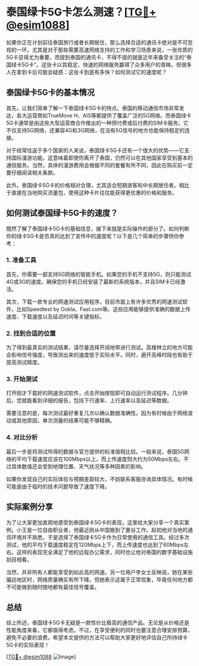 # 泰国绿卡5G卡怎么测速？[[TG💪+ @esim1088](https://t.me/s/esim1088)]

如果你正在计划前往泰国旅行或者长期居住，那么选择合适的通讯卡绝对是不可忽视的一环。尤其是对于那些需要高速网络支持的工作和学习场景来说，一张优质的5G卡显得尤为重要。而提到泰国的通讯卡，不得不提的就是近年来备受关注的“泰国绿卡5G卡”。这张卡以其稳定、快速的网络服务赢得了众多用户的青睐。但很多人在拿到卡后可能会疑惑：这张卡到底有多快？如何测试它的速度呢？

## 泰国绿卡5G卡的基本情况

首先，让我们简单了解一下泰国绿卡5G卡的特点。泰国的移动通信市场非常发达，各大运营商如TrueMove H、AIS等都提供了覆盖广泛的5G网络。而泰国绿卡5G卡通常是由这些大型运营商合作推出的一种预付费或后付费的SIM卡服务。它不仅支持5G网络，还兼容4G和3G网络，在没有5G信号的地方也能保持稳定的连接。

对于经常往返于多个国家的人来说，泰国绿卡5G卡还有一个很大的优势——它支持国际漫游功能。这意味着即使你离开了泰国，仍然可以在其他国家享受到基本的通信服务。当然，具体的漫游费用会根据不同的套餐有所不同，因此在购买前一定要仔细阅读相关条款。

此外，泰国绿卡5G卡的价格相对合理，尤其适合短期游客和中长期居住者。相比于直接在当地购买流量包，使用这种卡片往往能获得更优惠的价格和服务。

## 如何测试泰国绿卡5G卡的速度？

既然了解了泰国绿卡5G卡的基础信息，接下来就是实际操作的部分了。如何判断你的绿卡5G卡是否真的达到了宣传中的速度呢？以下是几个简单的步骤供你参考：

### 1. 准备工具

首先，你需要一部支持5G网络的智能手机。如果您的手机不支持5G，则只能测试4G或3G的速度。确保您的手机已经安装了最新的系统版本，并且SIM卡已经激活。

其次，下载一款专业的网速测试应用程序。目前市面上有许多优秀的网速测试软件，比如Speedtest by Ookla、Fast.com等。这些应用能够提供准确的数据上传速度、下载速度以及延迟时间等关键指标。

### 2. 找到合适的位置

为了得到最真实的测试结果，请尽量选择开阔地带进行测试。高楼林立的地方可能会影响信号强度，导致测出来的速度低于实际水平。同时，避开高峰时段也有助于提高测试精度。

### 3. 开始测试

打开刚才下载好的网速测试软件，点击开始按钮即可自动运行测试程序。几分钟后，您就能看到详细的报告，包括下行速率、上行速率以及延迟等数据。

需要注意的是，每次测试最好重复几次以确认数据准确性。因为有时候由于网络波动或其他原因，单次测量的结果可能不够精确。

### 4. 对比分析

最后一步是将测试所得的数据与官方提供的标准值相比较。一般来说，泰国5G网络的平均下载速度应该在100Mbps以上，而上传速度则大约为50Mbps左右。不过具体数值还会受到地理位置、天气状况等多种因素的影响。

如果你发现自己的实际体验与预期差距较大，不妨联系客服咨询具体情况。有时候可能是由于临时的技术问题导致了速度下降。

## 实际案例分享

为了让大家更加直观地感受到泰国绿卡5G卡的表现，这里给大家分享一个真实案例。小王是一位自由职业者，他最近刚从中国搬到了曼谷工作。起初他对当地的通讯环境并不熟悉，于是选择了泰国绿卡5G卡作为日常使用的通信工具。经过多次测试，他的平均下载速度稳定在120Mbps上下，而上传速度也达到了60Mbps左右。这样的表现完全满足了他的远程办公需求，同时也让他对泰国的数字基础设施刮目相看。

当然，并非所有人都能享受到如此高的网速。另一位用户李女士反映说，她在某些偏远地区时，网络质量确实有所下降。但她表示这属于正常现象，毕竟任何地方都不可能做到随时随地都有最佳信号覆盖。

## 总结

综上所述，泰国绿卡5G卡无疑是一款性价比极高的通信产品。无论是从价格还是性能角度来看，它都值得考虑。不过，在享受便利的同时也要注意合理安排预算，避免不必要的浪费。希望本文提供的方法可以帮助大家更好地评估自己所持绿卡5G卡的实际表现！

[[TG💪+ @esim1088](https://t.me/s/esim1088) ![Image](https://i.postimg.cc/4NQfJmqS/Snipaste-2025-05-13-00-14-12.png)]
